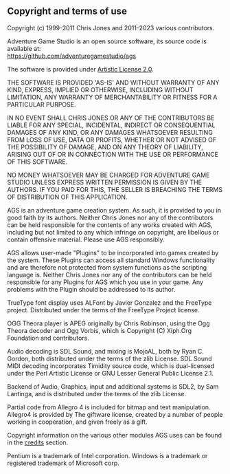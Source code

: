 ## Copyright and terms of use

Copyright (c) 1999-2011 Chris Jones and 2011-2023 various contributors.

Adventure Game Studio is an open source software, its source code is available at:<br>
https://github.com/adventuregamestudio/ags

The software is provided under
[Artistic License 2.0](https://opensource.org/licenses/artistic-license-2.0.php).

THE SOFTWARE IS PROVIDED 'AS-IS' AND WITHOUT WARRANTY OF ANY KIND,
EXPRESS, IMPLIED OR OTHERWISE, INCLUDING WITHOUT LIMITATION, ANY
WARRANTY OF MERCHANTABILITY OR FITNESS FOR A PARTICULAR PURPOSE.

IN NO EVENT SHALL CHRIS JONES OR ANY OF THE CONTRIBUTORS BE LIABLE FOR
ANY SPECIAL, INCIDENTAL, INDIRECT OR CONSEQUENTIAL DAMAGES OF ANY KIND,
OR ANY DAMAGES WHATSOEVER RESULTING FROM LOSS OF USE, DATA OR PROFITS,
WHETHER OR NOT ADVISED OF THE POSSIBILITY OF DAMAGE, AND ON ANY THEORY
OF LIABILITY, ARISING OUT OF OR IN CONNECTION WITH THE USE OR
PERFORMANCE OF THIS SOFTWARE.

NO MONEY WHATSOEVER MAY BE CHARGED FOR ADVENTURE GAME STUDIO UNLESS
EXPRESS WRITTEN PERMISSION IS GIVEN BY THE AUTHORS. IF YOU PAID FOR
THIS, THE SELLER IS BREACHING THE TERMS OF DISTRIBUTION OF THIS
APPLICATION.

AGS is an adventure game creation system. As such, it is provided to you
in good faith by its authors. Neither Chris Jones nor any of the
contributors can be held responsible for the contents of any works
created with AGS, including but not limited to any which infringe on
copyright, are libellous or contain offensive material. Please use AGS
responsibly.

AGS allows user-made "Plugins" to be incorporated into games created by
the system. These Plugins can access all standard Windows functionality
and are therefore not protected from system functions as the scripting
language is. Neither Chris Jones nor any of the contributors can be held
responsible for any Plugins for AGS which you use in your game. Any
problems with the Plugin should be addressed to its author.

TrueType font display uses ALFont by Javier Gonzalez and the FreeType
project. Distributed under the terms of the FreeType Project license.

OGG Theora player is APEG originally by Chris Robinson, using the Ogg Theora
decoder and Ogg Vorbis, which is Copyright (C) Xiph.Org Foundation and
contributors.

Audio decoding is SDL Sound, and mixing is MojoAL, both by Ryan C. Gordon,
both distributed under the terms of the zlib License. SDL Sound MIDI
decoding incorporates Timidity source code, which is dual-licensed under
the Perl Artistic License or GNU Lesser General Public License 2.1.

Backend of Audio, Graphics, input and additional systems is SDL2, by
Sam Lantinga, and is distributed under the terms of the zlib License.

Partial code from Allegro 4 is included for bitmap and text manipulation.
Allegro4 is provided by The giftware license, created by a number of people 
working in cooperation, and given freely as a gift.

Copyright information on the various other modules AGS uses can be found
in the [credits](Credits) section.

Pentium is a trademark of Intel corporation. Windows is a trademark or
registered trademark of Microsoft corp.

